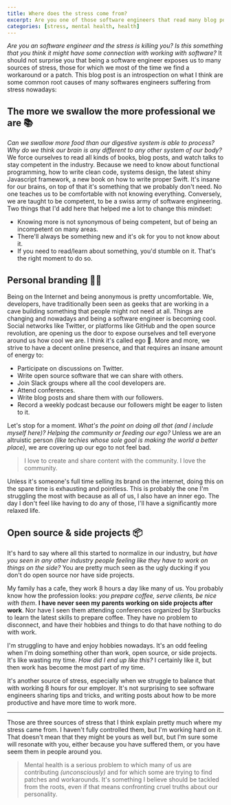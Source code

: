 ```yaml
---
title: Where does the stress come from?
excerpt: Are you one of those software engineers that read many blog posts and watch talks? Do take your personal branding on the internet very seriously? What comes to your mind when I say "side projects"? This blog post is a reflection on what I think have been the three major sources of stress in my life.
categories: [stress, mental health, health]
---
```


_Are you an software engineer and the stress is killing you?_ _Is this something that you think it might have some connection with working with software?_ It should not surprise you that being a software engineer exposes us to many sources of stress, those for which we most of the time we find a workaround or a patch. This blog post is an introspection on what I think are some common root causes of many softwares engineers suffering from stress nowadays:

## The more we swallow the more professional we are 📚

_Can we swallow more food than our digestive system is able to process?_ _Why do we think our brain is any different to any other system of our body?_ We force ourselves to read all kinds of books, blog posts, and watch talks to stay competent in the industry. Because we need to know about functional programming, how to write clean code, systems design, the latest shiny Javascript framework, a new book on how to write proper Swift. It's insane for our brains, on top of that it's something that we probably don't need. No one teaches us to be comfortable with not knowing everything. Conversely, we are taught to be competent, to be a swiss army of software engineering. Two things that I'd add here that helped me a lot to change this mindset:

- Knowing more is not synonymous of being competent, but of being an incompetent on many areas.
- There'll always be something new and it's ok for you to not know about it.
- If you need to read/learn about something, you'd stumble on it. That's the right moment to do so.

## Personal branding 👨‍💻

Being on the Internet and being anonymous is pretty uncomfortable. We, developers, have traditionally been seen as geeks that are working in a cave building something that people might not need at all. Things are changing and nowadays and being a software engineer is becoming cool. Social networks like Twitter, or platforms like GitHub and the open source revolution, are opening us the door to expose ourselves and tell everyone around us how cool we are. I think it's called ego 🤔. More and more, we strive to have a decent online presence, and that requires an insane amount of energy to:

- Participate on discussions on Twitter.
- Write open source software that we can share with others.
- Join Slack groups where all the cool developers are.
- Attend conferences.
- Write blog posts and share them with our followers.
- Record a weekly podcast because our followers might be eager to listen to it.

Let's stop for a moment. _What's the point on doing all that (and I include myself here)?_ _Helping the community or feeding our ego?_ Unless we are an altruistic person _(like techies whose sole goal is making the world a better place)_, we are covering up our ego to not feel bad.

> I love to create and share content with the community. I love the community.

Unless it's someone's full time selling its brand on the internet, doing this on the spare time is exhausting and pointless. This is probably the one I'm struggling the most with because as all of us, I also have an inner ego. The day I don't feel like having to do any of those, I'll have a significantly more relaxed life.

## Open source & side projects 📦

It's hard to say where all this started to normalize in our industry, but _have you seen in any other industry people feeling like they have to work on things on the side?_ You are pretty much seen as the ugly ducking if you don't do open source nor have side projects.

My family has a cafe, they work 8 hours a day like many of us. You probably know how the profession looks: _you prepare coffee, serve clients, be nice with them_. **I have never seen my parents working on side projects after work**. Nor have I seen them attending conferences organized by Starbucks to learn the latest skills to prepare coffee. They have no problem to disconnect, and have their hobbies and things to do that have nothing to do with work.

I'm struggling to have and enjoy hobbies nowadays. It's an odd feeling when I'm doing something other than work, open source, or side projects. It's like wasting my time. _How did I end up like this?_ I certainly like it, but then work has become the most part of my time.

It's another source of stress, especially when we struggle to balance that with working 8 hours for our employer. It's not surprising to see software engineers sharing tips and tricks, and writing posts about how to be more productive and have more time to work more.

---

Those are three sources of stress that I think explain pretty much where my stress came from. I haven't fully controlled them, but I'm working hard on it. That doesn't mean that they might be yours as well but, but I'm sure some will resonate with you, either because you have suffered them, or you have seem them in people around you.

> Mental health is a serious problem to which many of us are contributing _(unconsciously)_ and for which some are trying to find patches and workarounds. It's something I believe should be tackled from the roots, even if that means confronting cruel truths about our personality.

